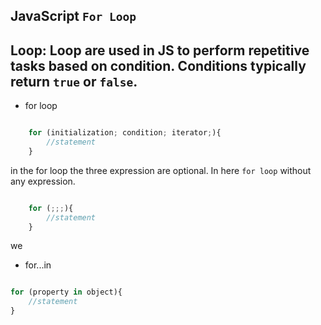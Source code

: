 ## JavaScript `For Loop`

## Loop: Loop are used in JS to perform repetitive tasks based on condition. Conditions typically return `true` or `false`. 

* for loop 

```js

    for (initialization; condition; iterator;){
        //statement
    }
```

in the for loop the three expression are optional. In here `for loop` without any expression.

```js

    for (;;;){
        //statement
    }
```

we 

* for...in

```js 

for (property in object){
    //statement
}
```